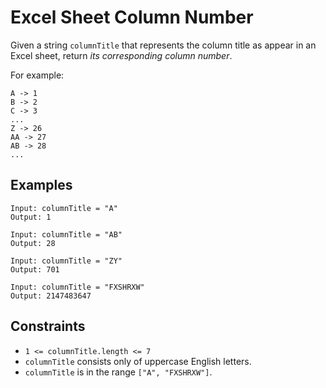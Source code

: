 # Excel Sheet Column Number
Given a string `columnTitle` that represents the column title as appear in an Excel sheet, return <i>its corresponding column number</i>.

For example:
```
A -> 1
B -> 2
C -> 3
...
Z -> 26
AA -> 27
AB -> 28 
...
```

## Examples
```
Input: columnTitle = "A"
Output: 1
```
```
Input: columnTitle = "AB"
Output: 28
```
```
Input: columnTitle = "ZY"
Output: 701
```
```
Input: columnTitle = "FXSHRXW"
Output: 2147483647
```

## Constraints
* `1 <= columnTitle.length <= 7`
* `columnTitle` consists only of uppercase English letters.
* `columnTitle` is in the range `["A", "FXSHRXW"]`.
